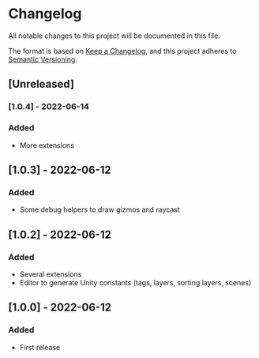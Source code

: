 # Changelog
All notable changes to this project will be documented in this file.

The format is based on [Keep a Changelog](https://keepachangelog.com/en/1.0.0/), and this project adheres to [Semantic Versioning](https://semver.org/spec/v2.0.0.html).

## [Unreleased]

### [1.0.4] - 2022-06-14 
### Added
- More extensions

## [1.0.3] - 2022-06-12
### Added 
- Some debug helpers to draw gizmos and raycast

## [1.0.2] - 2022-06-12
### Added
- Several extensions
- Editor to generate Unity constants (tags, layers, sorting layers, scenes)

## [1.0.0] - 2022-06-12
### Added 
- First release

